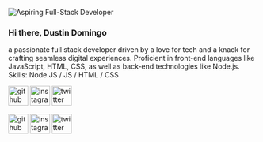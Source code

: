![Aspiring Full-Stack Developer](https://pbs.twimg.com/profile_banners/1733732238762926080/1702189056/1080x360)

### Hi there, Dustin Domingo
 a passionate full stack developer driven by a love for tech and a knack for crafting seamless digital experiences. 
 Proficient in front-end languages like JavaScript, HTML, CSS, as well as back-end technologies like Node.js.
Skills: Node.JS / JS / HTML / CSS


[<img src='https://cdn.jsdelivr.net/npm/simple-icons@3.0.1/icons/github.svg' alt='github' height='40'>](https://github.com/DustinDomDom)  [<img src='https://cdn.jsdelivr.net/npm/simple-icons@3.0.1/icons/instagram.svg' alt='instagram' height='40'>](https://www.instagram.com/dastiiiiin/)  [<img src='https://cdn.jsdelivr.net/npm/simple-icons@3.0.1/icons/twitter.svg' alt='twitter' height='40'>](https://twitter.com/DomingoDom22623)  


[<img src='https://cdn.jsdelivr.net/npm/simple-icons@3.0.1/icons/github.svg' alt='github' height='40'>](https://github.com/DustinDomDom)  [<img src='https://cdn.jsdelivr.net/npm/simple-icons@3.0.1/icons/instagram.svg' alt='instagram' height='40'>](https://www.instagram.com/dastiiiiin/)  [<img src='https://cdn.jsdelivr.net/npm/simple-icons@3.0.1/icons/twitter.svg' alt='twitter' height='40'>](https://twitter.com/DomingoDom22623)  
